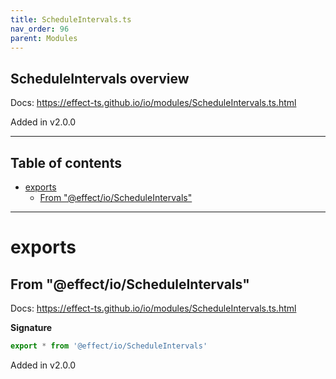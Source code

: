 ```yaml
---
title: ScheduleIntervals.ts
nav_order: 96
parent: Modules
---
```


## ScheduleIntervals overview

Docs: https://effect-ts.github.io/io/modules/ScheduleIntervals.ts.html

Added in v2.0.0

---

<h2 class="text-delta">Table of contents</h2>

- [exports](#exports)
  - [From "@effect/io/ScheduleIntervals"](#from-effectioscheduleintervals)

---

# exports

## From "@effect/io/ScheduleIntervals"

Docs: https://effect-ts.github.io/io/modules/ScheduleIntervals.ts.html

**Signature**

```ts
export * from '@effect/io/ScheduleIntervals'
```

Added in v2.0.0
